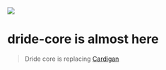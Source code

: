  <img src="https://firebasestorage.googleapis.com/v0/b/dride-2384f.appspot.com/o/drideLogo2.png?alt=media&token=33d6a0dd-edd9-48e9-b42d-dd3721be83a8">

# dride-core is almost here

> Dride core is replacing [Cardigan](https://github.com/dride/Cardigan) 









